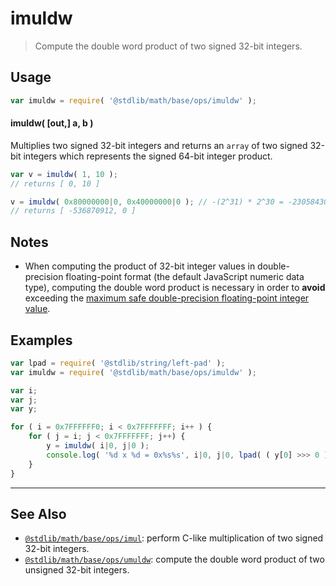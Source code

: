 <!--

@license Apache-2.0

Copyright (c) 2018 The Stdlib Authors.

Licensed under the Apache License, Version 2.0 (the "License");
you may not use this file except in compliance with the License.
You may obtain a copy of the License at

   http://www.apache.org/licenses/LICENSE-2.0

Unless required by applicable law or agreed to in writing, software
distributed under the License is distributed on an "AS IS" BASIS,
WITHOUT WARRANTIES OR CONDITIONS OF ANY KIND, either express or implied.
See the License for the specific language governing permissions and
limitations under the License.

-->

# imuldw

> Compute the double word product of two signed 32-bit integers.

<section class="intro">

</section>

<!-- /.intro -->

<section class="usage">

## Usage

```javascript
var imuldw = require( '@stdlib/math/base/ops/imuldw' );
```

#### imuldw( \[out,] a, b )

Multiplies two signed 32-bit integers and returns an `array` of two signed 32-bit integers which represents the signed 64-bit integer product.

```javascript
var v = imuldw( 1, 10 );
// returns [ 0, 10 ]

v = imuldw( 0x80000000|0, 0x40000000|0 ); // -(2^31) * 2^30 = -2305843009213694000 => 32-bit integer overflow
// returns [ -536870912, 0 ]
```

</section>

<!-- /.usage -->

<section class="notes">

## Notes

-   When computing the product of 32-bit integer values in double-precision floating-point format (the default JavaScript numeric data type), computing the double word product is necessary in order to **avoid** exceeding the [maximum safe double-precision floating-point integer value][@stdlib/constants/float64/max-safe-integer].

</section>

<!-- /.notes -->

<section class="examples">

## Examples

<!-- eslint no-undef: "error" -->

```javascript
var lpad = require( '@stdlib/string/left-pad' );
var imuldw = require( '@stdlib/math/base/ops/imuldw' );

var i;
var j;
var y;

for ( i = 0x7FFFFFF0; i < 0x7FFFFFFF; i++ ) {
    for ( j = i; j < 0x7FFFFFFF; j++) {
        y = imuldw( i|0, j|0 );
        console.log( '%d x %d = 0x%s%s', i|0, j|0, lpad( ( y[0] >>> 0 ).toString( 16 ), 8, '0'), lpad( ( y[1] >>> 0 ).toString( 16 ), 8, '0' ) );
    }
}
```

</section>

<!-- /.examples -->

<!-- Section for related `stdlib` packages. Do not manually edit this section, as it is automatically populated. -->

<section class="related">

* * *

## See Also

-   <span class="package-name">[`@stdlib/math/base/ops/imul`][@stdlib/math/base/ops/imul]</span><span class="delimiter">: </span><span class="description">perform C-like multiplication of two signed 32-bit integers.</span>
-   <span class="package-name">[`@stdlib/math/base/ops/umuldw`][@stdlib/math/base/ops/umuldw]</span><span class="delimiter">: </span><span class="description">compute the double word product of two unsigned 32-bit integers.</span>

</section>

<!-- /.related -->

<!-- Section for all links. Make sure to keep an empty line after the `section` element and another before the `/section` close. -->

<section class="links">

[@stdlib/constants/float64/max-safe-integer]: https://github.com/stdlib-js/stdlib/tree/develop/lib/node_modules/%40stdlib/constants/float64/max-safe-integer

<!-- <related-links> -->

[@stdlib/math/base/ops/imul]: https://github.com/stdlib-js/stdlib/tree/develop/lib/node_modules/%40stdlib/math/base/ops/imul

[@stdlib/math/base/ops/umuldw]: https://github.com/stdlib-js/stdlib/tree/develop/lib/node_modules/%40stdlib/math/base/ops/umuldw

<!-- </related-links> -->

</section>

<!-- /.links -->
